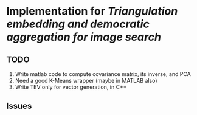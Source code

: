 # Implementation for _Triangulation embedding and democratic aggregation for image search_

## TODO
1. Write matlab code to compute covariance matrix, its inverse, and PCA
1. Need a good K-Means wrapper (maybe in MATLAB also)
1. Write TEV only for vector generation, in C++

## Issues
